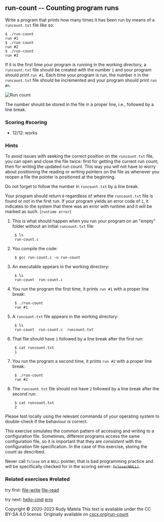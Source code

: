run-count -- Counting program runs
----------------------------------

Write a program that prints how many times it has been run
by means of a `runcount.txt` file like so:

	$ ./run-count
	run #1
	$ ./run-count
	run #2
	$ ./run-count
	run #3

If it is the first time your program is running in the working directory,
a `runcount.txt` file should be created with the number `1`
and your program should print `run #1`.
Each time your program is run,
the number _n_ in the `runcount.txt` file should be incremented
and your program should print `run #n`.

![Run count](/run-count.svg)

The number should be stored in the file in a proper line,
i.e., followed by a line break.


### Scoring  #scoring

* 12/12: works


### Hints

To avoid issues with seeking the correct position on the `runcount.txt` file,
you can open and close the file twice:
first for getting the current run count;
then for writing the updated run count.
This way you will not have to worry about
positioning the reading or writing pointers on the file
as whenever you reopen a file the pointer is positioned at the beginning.

Do not forget to follow the number in `runcount.txt` by a line break.

Your program should return `0` regardless of
where the `runcount.txt` file is found or not in the first run.
If your program yields an error code of `1`,
it indicates to the system that there was an error with runtime
and it will be marked as such. (`runtime error`)

1. This is what should happen when you run your program on an "empty" folder
   without an initial `runcount.txt` file:

		$ ls
		run-count.c

2. You compile the code:

		$ gcc run-count.c -o run-count

3. An executable appears in the working directory:

		$ ls
		run-count  run-count.c

4. You run the program the first time, it prints `run #1` with a proper line break:

		$ ./run-count
		run #1

5. A `runcount.txt` file appears in the working directory:

		$ ls
		run-count  run-count.c  runcount.txt

6. That file should have `1` followed by a line break after the first run:

		$ cat runcount.txt
		1

7. You run the program a second time, it prints `run #2` with a proper line break:

		$ ./run-count
		run #2

8. The `runcount.txt` file should not have `2` followed by a line break after the second run:

		$ cat runcount.txt
		2

Please test locally using the relevant commands of your operating system
to double-check if the behaviour is correct.

This exercise simulates the common pattern of accessing and writing to a
configuration file. Sometimes, different programs access the same configuration
file, so it is important that they are _consistent_ with the configuration file
specification. In the case of this exercise, storing the count as described.

Never call `fclose` on a `NULL` pointer,
that is bad programming practice
and will be specifically checked for in the scoring server:
~~`fclose(NULL)`~~.


### Related exercises  #related

try first: [file-write](/file-write) [file-read](/file-read)

try next: [hello-cmd](/hello-cmd) [erro](/erro)


Copyright © 2020-2023  Rudy Matela
This text is available under the CC BY-SA 4.0 license.
Originally available on [cscx.org](https://cscx.org)/[run-count](https://cscx.org/run-count)
